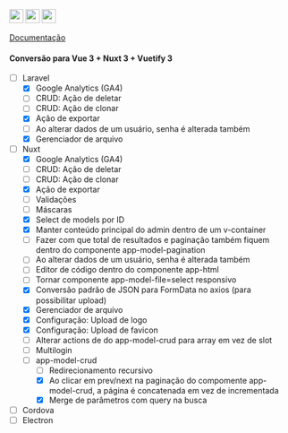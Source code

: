 <img height="25px" src="https://img.shields.io/badge/laravel-%23FF2D20.svg?style=for-the-badge&logo=laravel&logoColor=white" alt="">
<img height="25px" src="https://img.shields.io/badge/Nuxt-002E3B?style=for-the-badge&logo=nuxtdotjs&logoColor=#00DC82" alt="">
<img height="25px" src="https://wakatime.com/badge/github/jeff-silva/tevep.svg" alt="">

[Documentação](/docs/index.md)

#### Conversão para Vue 3 + Nuxt 3 + Vuetify 3

- [ ] Laravel
    - [x] Google Analytics (GA4)
    - [ ] CRUD: Ação de deletar
    - [ ] CRUD: Ação de clonar
    - [x] Ação de exportar
    - [ ] Ao alterar dados de um usuário, senha é alterada também
    - [x] Gerenciador de arquivo
- [ ] Nuxt
    - [x] Google Analytics (GA4)
    - [ ] CRUD: Ação de deletar
    - [ ] CRUD: Ação de clonar
    - [x] Ação de exportar
    - [ ] Validações
    - [ ] Máscaras
    - [x] Select de models por ID
    - [x] Manter conteúdo principal do admin dentro de um v-container
    - [ ] Fazer com que total de resultados e paginação também fiquem dentro do componente app-model-pagination
    - [ ] Ao alterar dados de um usuário, senha é alterada também
    - [ ] Editor de código dentro do componente app-html
    - [ ] Tornar componente app-model-file=select responsivo
    - [x] Conversão padrão de JSON para FormData no axios (para possibilitar upload)
    - [x] Gerenciador de arquivo
    - [x] Configuração: Upload de logo
    - [x] Configuração: Upload de favicon
    - [ ] Alterar actions de do app-model-crud para array em vez de slot
    - [ ] Multilogin
    - [ ] app-model-crud
        - [ ] Redirecionamento recursivo
        - [x] Ao clicar em prev/next na paginação do compomente app-model-crud, a página é concatenada em vez de incrementada
        - [x] Merge de parâmetros com query na busca
- [ ] Cordova
- [ ] Electron